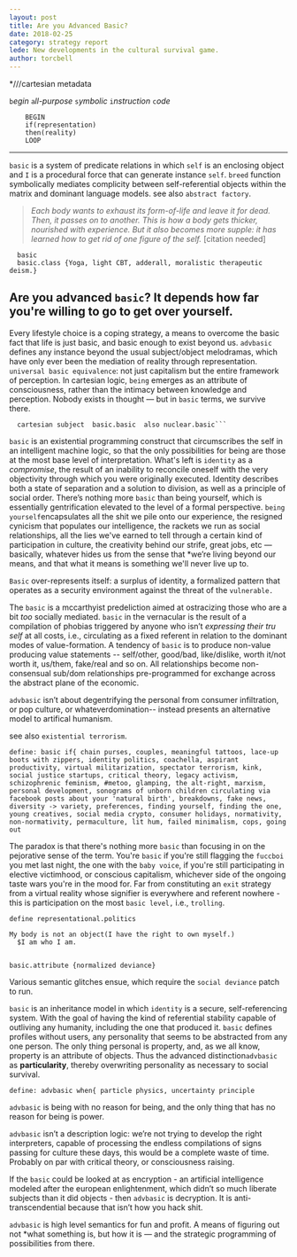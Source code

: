```yaml
---
layout: post
title: Are you Advanced Basic? 
date: 2018-02-25
category: strategy report
lede: New developments in the cultural survival game. 
author: torcbell
---
```


*///cartesian metadata


```b```*egin* ```a```*ll-purpose* ```s```*ymbolic* ```i```*nstruction* ```c```*ode* 

```   
    BEGIN 
    if(representation)
    then(reality) 
    LOOP 
```
------------------------------------------------------------------------------------------------------------------------------



```basic``` is a system of predicate relations in which ```self``` is an enclosing object and ````I```` is a procedural force that can generate instance ````self````.  ```breed``` function symbolically mediates complicity between self-referential objects within the matrix and dominant language models. see also ```abstract factory```. 

> *Each body wants to exhaust its form-of-life and leave it for dead. Then, it passes on to another. This is how a
body gets thicker, nourished with experience. But it also becomes more supple: it has learned how to get rid of one
figure of the self.* [citation needed]

```
  basic
  basic.class {Yoga, light CBT, adderall, moralistic therapeutic deism.}
  ``` 
  ## Are you advanced ```basic```? It depends how far you're willing to go to get over yourself. 

Every lifestyle choice is a coping strategy, a means to overcome the basic fact that life is just basic, and basic enough to exist beyond us. ```advbasic``` defines any instance beyond the usual subject/object melodramas, which have only ever been the mediation of reality through representation. ```universal basic equivalence```: not just capitalism but the entire framework of perception. In cartesian logic, ```being``` emerges as an attribute of consciousness, rather than the intimacy between knowledge and perception. Nobody exists in thought — but in ```basic``` terms, we survive there. 



``` Create object 
  cartesian subject  basic.basic  also nuclear.basic``` 
```


```basic``` is an existential programming construct that circumscribes the self in an intelligent machine logic, so that the only possibilities for being are those at the most base level of interpretation. What's left is ```identity``` as a *compromise*, the result of an inability to reconcile oneself with the very objectivity through which you were originally executed. Identity describes both a state of separation and a solution to division, as well as a principle of social order. There’s nothing more ```basic``` than being yourself, which is essentially gentrification elevated to the level of a formal perspective. 
```being yourself```encapsulates all the shit we pile onto our experience, the resigned cynicism that populates our intelligence, the rackets we run as social relationships, all the lies we've earned to tell through a certain kind of participation in culture, the creativity behind our strife, great jobs, etc — basically, whatever hides us from the sense that *we’re living beyond our means, and that what it means is something we'll never live up to.  

```Basic``` over-represents itself: a surplus of identity, a formalized pattern that operates as a security environment against the threat of the ```vulnerable.``` 

The ```basic``` is a mccarthyist predeliction aimed at ostracizing those who are a bit *too* socially mediated.  ```basic``` in the vernacular is the result of a compilation of phobias triggered by anyone who isn’t *expressing their tru self* at all costs, i.e.,  circulating as a fixed referent in relation to the dominant modes of value-formation. A tendency of ```basic``` is to produce non-value producing value statements -- self/other, good/bad, like/dislike, worth it/not worth it, us/them, fake/real and so on.  All relationships become non-consensual sub/dom relationships pre-programmed for exchange across the abstract plane of the economic. 


```advbasic``` isn’t about degentrifying the personal from consumer infiltration, or pop culture, or whateverdomination-- instead presents an alternative model to artifical humanism. 

see also ```existential terrorism```. 


```
define: basic if{ chain purses, couples, meaningful tattoos, lace-up boots with zippers, identity politics, coachella, aspirant productivity, virtual militarization, spectator terrorism, kink, social justice startups, critical theory, legacy activism, schizophrenic feminism, #metoo, glamping, the alt-right, marxism, personal development, sonograms of unborn children circulating via facebook posts about your 'natural birth', breakdowns, fake news, diversity -> variety, preferences, finding yourself, finding the one, young creatives, social media crypto, consumer holidays, normativity, non-normativity, permaculture, lit hum, failed minimalism, cops, going out 

```

The paradox is that there's nothing more ```basic``` than focusing in on the pejorative sense of the term. You're ```basic``` if you're still flagging the ```fuccboi``` you met last night, the one with the ```baby voice```, if you're still participating in elective victimhood, or conscious capitalism, whichever side of the ongoing taste wars you're in the mood for. Far from constituting an ```exit``` strategy from a virtual reality whose signifier is everywhere and referent nowhere - this is participation on the most ```basic level,``` i.e., ```trolling```. 

```
define representational.politics 

My body is not an object(I have the right to own myself.)
  $I am who I am. 
  
```

```basic.attribute {normalized deviance}```

Various semantic glitches ensue, which require the ```social deviance``` patch to run. 


```basic``` is an inheritance model in which ```identity``` is a secure, self-referencing system. With the goal of having the kind of referential stability capable of outliving any humanity, including the one that produced it. ```basic``` defines profiles without users, any personality that seems to be abstracted from any one person. The only thing personal is property, and, as we all know, property is an attribute of objects. Thus the advanced distinction```advbasic``` as **particularity**, thereby overwriting personality as necessary to social survival.  

```define: advbasic when{ particle physics, uncertainty principle```

```advbasic``` is being with no reason for being, and the only thing that has no reason for being is power.

```advbasic``` isn’t a description logic: we’re not trying to develop the right interpreters, capable of processing the endless compilations of signs passing for culture these days, this would be a complete waste of time. Probably on par with critical theory, or consciousness raising. 

If the ```basic``` could be looked at as encryption - an artificial intelligence modeled after the european enlightenment, which didn’t so much liberate subjects than it did objects - then ```advbasic``` is decryption. It is anti-transcendential because that isn’t how you hack shit. 

```advbasic``` is high level semantics for fun and profit. A means of figuring out not *what something is, but how it is — and the strategic programming of possibilities from there. 




